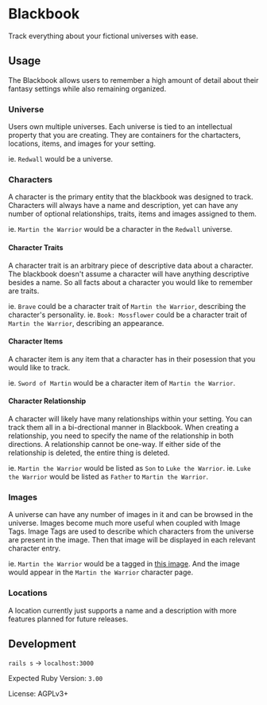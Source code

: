 # Blackbook

Track everything about your fictional universes with ease.

## Usage
The Blackbook allows users to remember a high amount of detail about their fantasy settings while also remaining organized.

### Universe
Users own multiple universes. Each universe is tied to an intellectual property that you are creating. They are containers for the chartacters, locations, items, and images for your setting.

ie. `Redwall` would be a universe.

### Characters
A character is the primary entity that the blackbook was designed to track. Characters will always have a name and description, yet can have any number of optional relationships, traits, items and images assigned to them.

ie. `Martin the Warrior` would be a character in the `Redwall` universe.

#### Character Traits
A character trait is an arbitrary piece of descriptive data about a character. The blackbook doesn't assume a character will have anything descriptive besides a name. So all facts about a character you would like to remember are traits.

ie. `Brave` could be a character trait of `Martin the Warrior`, describing the character's personality.
ie. `Book: Mossflower` could be a character trait of `Martin the Warrior`, describing an appearance.

#### Character Items
A character item is any item that a character has in their posession that you would like to track.

ie. `Sword of Martin` would be a character item of `Martin the Warrior`.

#### Character Relationship
A character will likely have many relationships within your setting. You can track them all in a bi-drectional manner in Blackbook. When creating a relationship, you need to specify the name of the relationship in both directions. A relationship cannot be one-way. If either side of the relationship is deleted, the entire thing is deleted.

ie. `Martin the Warrior` would be listed as `Son` to `Luke the Warrior`.
ie. `Luke the Warrior` would be listed as `Father` to `Martin the Warrior`. 

### Images
A universe can have any number of images in it and can be browsed in the universe. Images become much more useful when coupled with Image Tags. Image Tags are used to describe which characters from the universe are present in the image. Then that image will be displayed in each relevant character entry.

ie. `Martin the Warrior` would be a tagged in [this image](https://upload.wikimedia.org/wikipedia/en/thumb/c/c7/MartinTheWarriorUK.jpg/220px-MartinTheWarriorUK.jpg). And the image would appear in the `Martin the Warrior` character page.

### Locations
A location currently just supports a name and a description with more features planned for future releases.

## Development
`rails s` -> `localhost:3000`

Expected Ruby Version: `3.00`

License: AGPLv3+
